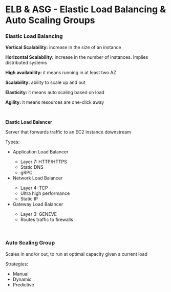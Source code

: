 <h1>ELB & ASG - Elastic Load Balancing & Auto Scaling Groups</h1>

<h3>Elastic Load Balancing</h3>
<p><b>Vertical Scalability:</b> increase in the size of an instance</p>
<p><b>Horizontal Scalability:</b> increase in the number of instances. Implies distributed systems</p>
<p><b>High availability:</b> it  means running in at least two AZ</p>
<p><b>Scalability:</b> ability to scale up and out</p>
<p><b>Elasticity:</b> it means auto scaling based on load</p>
<p><b>Agility:</b> it means resources are one-click away</p>
<br>

<p><b>Elastic Load Balancer</b></p>
<p>Server that forwards traffic to an EC2 instance downstream</p>
<p>Types:</p>
<ul>
    <li>Application Load Balancer</li>
        <ul>
            <li>Layer 7: HTTP/HTTPS</li>
            <li>Static DNS</li>
            <li>gRPC</li>
        </ul>
    <li>Network Load Balancer</li>
    <ul>
        <li>Layer 4: TCP</li>
        <li>Ultra high performance</li>
        <li>Static IP</li>
    </ul>
    <li>Gateway Load Balancer</li>
    <ul>
        <li>Layer 3: GENEVE</li>
        <li>Routes traffic to firewalls</li>
    </ul>
</ul>
<br>

<h3>Auto Scaling Group</h3>
<p>Scales in and/or out, to run at optimal capacity given a current load</p>
<p>Strategies:</p>
<ul>
    <li>Manual</li>
    <li>Dynamic</li>
    <li>Predictive</li>
</ul>
